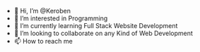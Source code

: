 - 👋 Hi, I’m @Keroben
- 👀 I’m interested in Programming
- 🌱 I’m currently learning Full Stack Website Development
- 💞️ I’m looking to collaborate on any Kind of Web Development
- 📫 How to reach me

<!---
Keroben/Keroben is a ✨ special ✨ repository because its `README.md` (this file) appears on your GitHub profile.
You can click the Preview link to take a look at your changes.
--->

